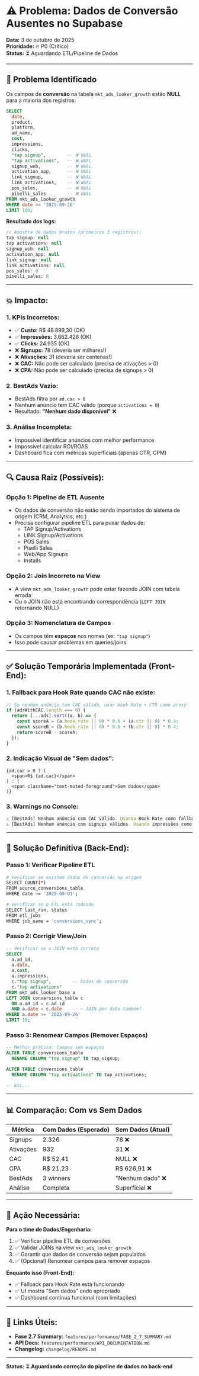 # ⚠️ Problema: Dados de Conversão Ausentes no Supabase

**Data:** 3 de outubro de 2025  
**Prioridade:** 🔥 P0 (Crítico)  
**Status:** ⏳ Aguardando ETL/Pipeline de Dados

---

## 🐛 Problema Identificado

Os campos de **conversão** na tabela `mkt_ads_looker_growth` estão **NULL** para a maioria dos registros:

```sql
SELECT 
  date,
  product,
  platform,
  ad_name,
  cost,
  impressions,
  clicks,
  "tap signup",        -- ❌ NULL
  "tap activations",   -- ❌ NULL
  signup_web,          -- ❌ NULL
  activation_app,      -- ❌ NULL
  link_signup,         -- ❌ NULL
  link_activations,    -- ❌ NULL
  pos_sales,           -- ❌ NULL
  piselli_sales        -- ❌ NULL
FROM mkt_ads_looker_growth
WHERE date >= '2025-09-26'
LIMIT 100;
```

**Resultado dos logs:**
```javascript
// Amostra de dados brutos (primeiros 3 registros):
tap signup: null
tap activations: null
signup_web: null
activation_app: null
link_signup: null
link_activations: null
pos_sales: 0
piselli_sales: 0
```

---

## 💥 **Impacto:**

### 1. **KPIs Incorretos:**
- ✅ **Custo:** R$ 48.899,30 (OK)
- ✅ **Impressões:** 3.662.426 (OK)
- ✅ **Clicks:** 24.935 (OK)
- ❌ **Signups:** 78 (deveria ser milhares!)
- ❌ **Ativações:** 31 (deveria ser centenas!)
- ❌ **CAC:** Não pode ser calculado (precisa de ativações > 0)
- ❌ **CPA:** Não pode ser calculado (precisa de signups > 0)

### 2. **BestAds Vazio:**
- BestAds filtra por `ad.cac > 0`
- Nenhum anúncio tem CAC válido (porque `activations = 0`)
- Resultado: **"Nenhum dado disponível"** ❌

### 3. **Análise Incompleta:**
- Impossível identificar anúncios com melhor performance
- Impossível calcular ROI/ROAS
- Dashboard fica com métricas superficiais (apenas CTR, CPM)

---

## 🔍 **Causa Raiz (Possíveis):**

### **Opção 1: Pipeline de ETL Ausente**
- Os dados de conversão não estão sendo importados do sistema de origem (CRM, Analytics, etc.)
- Precisa configurar pipeline ETL para puxar dados de:
  - TAP Signup/Activations
  - LINK Signup/Activations
  - POS Sales
  - Piselli Sales
  - Web/App Signups
  - Installs

### **Opção 2: Join Incorreto na View**
- A view `mkt_ads_looker_growth` pode estar fazendo JOIN com tabela errada
- Ou o JOIN não está encontrando correspondência (`LEFT JOIN` retornando NULL)

### **Opção 3: Nomenclatura de Campos**
- Os campos têm **espaços** nos nomes (ex: `"tap signup"`)
- Isso pode causar problemas em queries/joins

---

## ✅ **Solução Temporária Implementada (Front-End):**

### **1. Fallback para Hook Rate quando CAC não existe:**
```typescript
// Se nenhum anúncio tem CAC válido, usar Hook Rate + CTR como proxy
if (adsWithCAC.length === 0) {
  return [...ads].sort((a, b) => {
    const scoreA = (a.hook_rate || 0) * 0.6 + (a.ctr || 0) * 0.4;
    const scoreB = (b.hook_rate || 0) * 0.6 + (b.ctr || 0) * 0.4;
    return scoreB - scoreA;
  });
}
```

### **2. Indicação Visual de "Sem dados":**
```tsx
{ad.cac > 0 ? (
  <span>R$ {ad.cac}</span>
) : (
  <span className="text-muted-foreground">Sem dados</span>
)}
```

### **3. Warnings no Console:**
```javascript
⚠️ [BestAds] Nenhum anúncio com CAC válido. Usando Hook Rate como fallback.
⚠️ [BestAds] Nenhum anúncio com signups válidos. Usando impressões como fallback.
```

---

## 🚀 **Solução Definitiva (Back-End):**

### **Passo 1: Verificar Pipeline ETL**
```bash
# Verificar se existem dados de conversão na origem
SELECT COUNT(*) 
FROM source_conversions_table 
WHERE date >= '2025-09-01';

# Verificar se o ETL está rodando
SELECT last_run, status 
FROM etl_jobs 
WHERE job_name = 'conversions_sync';
```

### **Passo 2: Corrigir View/Join**
```sql
-- Verificar se o JOIN está correto
SELECT 
  a.ad_id,
  a.date,
  a.cost,
  a.impressions,
  c."tap signup",        -- Dados de conversão
  c."tap activations"
FROM mkt_ads_looker_base a
LEFT JOIN conversions_table c 
  ON a.ad_id = c.ad_id 
  AND a.date = c.date    -- ← JOIN por data também?
WHERE a.date >= '2025-09-26'
LIMIT 10;
```

### **Passo 3: Renomear Campos (Remover Espaços)**
```sql
-- Melhor prática: Campos sem espaços
ALTER TABLE conversions_table 
  RENAME COLUMN "tap signup" TO tap_signup;

ALTER TABLE conversions_table 
  RENAME COLUMN "tap activations" TO tap_activations;

-- Etc...
```

---

## 📊 **Comparação: Com vs Sem Dados**

| Métrica | Com Dados (Esperado) | Sem Dados (Atual) |
|---------|----------------------|-------------------|
| Signups | 2.326 | 78 ❌ |
| Ativações | 932 | 31 ❌ |
| CAC | R$ 52,41 | NULL ❌ |
| CPA | R$ 21,23 | R$ 626,91 ❌ |
| BestAds | 3 winners | "Nenhum dado" ❌ |
| Análise | Completa | Superficial ❌ |

---

## 🎯 **Ação Necessária:**

**Para o time de Dados/Engenharia:**
1. ✅ Verificar pipeline ETL de conversões
2. ✅ Validar JOINs na view `mkt_ads_looker_growth`
3. ✅ Garantir que dados de conversão sejam populados
4. ✅ (Opcional) Renomear campos para remover espaços

**Enquanto isso (Front-End):**
- ✅ Fallback para Hook Rate está funcionando
- ✅ UI mostra "Sem dados" onde apropriado
- ✅ Dashboard continua funcional (com limitações)

---

## 🔗 **Links Úteis:**

- **Fase 2.7 Summary:** `features/performance/FASE_2_7_SUMMARY.md`
- **API Docs:** `features/performance/API_DOCUMENTATION.md`
- **Changelog:** `changelog/README.md`

---

**Status:** ⏳ **Aguardando correção do pipeline de dados no back-end**




